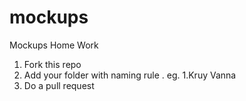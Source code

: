 # mockups
Mockups Home Work

1. Fork this repo
2. Add your folder with naming rule 
    <YOUR ID>.<YOUR NAME> eg. 1.Kruy Vanna
3. Do a pull request
